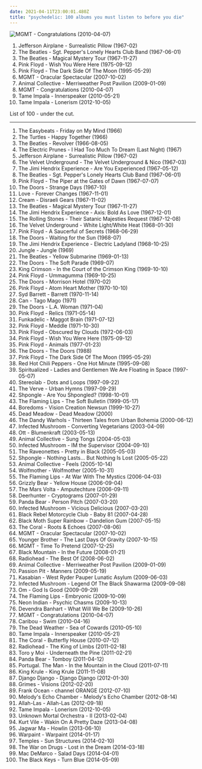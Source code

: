 ```yaml
---
date: 2021-04-11T23:00:01.480Z
title: "psychedelic: 100 albums you must listen to before you die"
---
```

![MGMT - Congratulations (2010-04-07)](https://img.discogs.com/cfc9e7fd50d7c9c08931869b95f6849a01d0635d/images/spacer.gif "MGMT - Congratulations (2010-04-07)")
<ol class="albums">
<li data-cover="https://img.discogs.com/WXNRYJfkH8pJeCAsM8U-pMloOs0=/fit-in/600x600/filters:strip_icc():format(jpeg):mode_rgb():quality(90)/discogs-images/R-12550185-1537442499-1106.jpeg.jpg" data-tags="psychedelic rock, 60s, classic rock, psychedelic" role="button">Jefferson Airplane - Surrealistic Pillow (1967-02)</li>
<li data-cover="http://coverartarchive.org/release/44b7cab1-0ce1-404e-9089-b458eb3fa530/1229779722-500.jpg" data-tags="classic rock, 60s, psychedelic" role="button">The Beatles - Sgt. Pepper's Lonely Hearts Club Band (1967-06-01)</li>
<li data-cover="http://coverartarchive.org/release/49094ab4-5eea-4535-a354-f8504e4a6c13/2703436826-500.jpg" data-tags="psychedelic, 60s, classic rock, rock" role="button">The Beatles - Magical Mystery Tour (1967-11-27)</li>
<li data-cover="http://coverartarchive.org/release/a2f73eb8-eee6-3588-8909-9046058a468e/18848883141-500.jpg" data-tags="progressive rock" role="button">Pink Floyd - Wish You Were Here (1975-09-12)</li>
<li data-cover="http://coverartarchive.org/release/24ce2ec1-7b23-32f8-a92c-c576e054159b/16049538493-500.jpg" data-tags="progressive rock" role="button">Pink Floyd - The Dark Side Of The Moon (1995-05-29)</li>
<li data-cover="http://coverartarchive.org/release/683fd794-f6e2-3c6d-9b46-b392e4ae5047/24085861268-500.jpg" data-tags="indie, electronic" role="button">MGMT - Oracular Spectacular (2007-10-02)</li>
<li data-cover="http://coverartarchive.org/release/1e21a9c3-d787-3348-accf-3af583ef43f6/5762515522-500.jpg" data-tags="psychedelic pop" role="button">Animal Collective - Merriweather Post Pavilion (2009-01-09)</li>
<li data-cover="https://img.discogs.com/cfc9e7fd50d7c9c08931869b95f6849a01d0635d/images/spacer.gif" data-tags="psychedelic, electronic, indie" role="button">MGMT - Congratulations (2010-04-07)</li>
<li data-cover="http://coverartarchive.org/release/0b18bdeb-8382-4b8f-94a3-b43e3e7ec6a4/5815015266-500.jpg" data-tags="psychedelic, psychedelic rock" role="button">Tame Impala - Innerspeaker (2010-05-21)</li>
<li data-cover="http://coverartarchive.org/release/b26d476f-6f9d-47e1-9c12-7651823e5b9b/2701693497-500.jpg" data-tags="psychedelic rock" role="button">Tame Impala - Lonerism (2012-10-05)</li>
</ol>
List of 100 - under the cut.
<!-- more -->

_________________

<ol class="albums">
<li data-cover="https://img.discogs.com/MG4zQYJohrZLveLfzk8f7C0DvGA=/fit-in/600x596/filters:strip_icc():format(jpeg):mode_rgb():quality(90)/discogs-images/R-5891387-1549371617-9485.jpeg.jpg" data-tags="classic rock, 60s, psychedelic, oldies, beat" role="button">
The Easybeats - Friday on My Mind (1966)
</li>
<li data-cover="https://img.discogs.com/6g0xy7yhHTeuYHck3I3MiNvQPFk=/fit-in/583x581/filters:strip_icc():format(jpeg):mode_rgb():quality(90)/discogs-images/R-4600555-1574748843-2249.jpeg.jpg" data-tags="60s, classic rock" role="button">
The Turtles - Happy Together (1966)
</li>
<li data-cover="http://coverartarchive.org/release/c7f648e2-9c6d-32df-b5ee-ccab3e696a51/16250684845-500.jpg" data-tags="classic rock, 60s, rock" role="button">
The Beatles - Revolver (1966-08-05)
</li>
<li data-cover="http://coverartarchive.org/release/6d970594-6fa5-48ea-8eab-f0a9500047db/23090516941-500.jpg" data-tags="psychedelic" role="button">
The Electric Prunes - I Had Too Much To Dream (Last Night) (1967)
</li>
<li data-cover="https://img.discogs.com/WXNRYJfkH8pJeCAsM8U-pMloOs0=/fit-in/600x600/filters:strip_icc():format(jpeg):mode_rgb():quality(90)/discogs-images/R-12550185-1537442499-1106.jpeg.jpg" data-tags="psychedelic rock, 60s, classic rock, psychedelic" role="button">
Jefferson Airplane - Surrealistic Pillow (1967-02)
</li>
<li data-cover="http://coverartarchive.org/release/e2820d3f-bf0f-440f-b327-0a9c32e280d8/11733996765-500.jpg" data-tags="60s, rock, classic rock" role="button">
The Velvet Underground - The Velvet Underground & Nico (1967-03)
</li>
<li data-cover="https://img.discogs.com/Vu4jQjQNYVfIU-IOManIkLcna3U=/fit-in/600x596/filters:strip_icc():format(jpeg):mode_rgb():quality(90)/discogs-images/R-2018049-1510345968-8926.jpeg.jpg" data-tags="psychedelic rock, classic rock, rock" role="button">
The Jimi Hendrix Experience - Are You Experienced (1967-05-12)
</li>
<li data-cover="http://coverartarchive.org/release/44b7cab1-0ce1-404e-9089-b458eb3fa530/1229779722-500.jpg" data-tags="classic rock, 60s, psychedelic" role="button">
The Beatles - Sgt. Pepper's Lonely Hearts Club Band (1967-06-01)
</li>
<li data-cover="https://img.discogs.com/N-POZvhiJDjoIAmJFs3zunAdVxc=/fit-in/600x599/filters:strip_icc():format(jpeg):mode_rgb():quality(90)/discogs-images/R-2436741-1448794563-6047.jpeg.jpg" data-tags="psychedelic rock, psychedelic" role="button">
Pink Floyd - The Piper at the Gates of Dawn (1967-07-07)
</li>
<li data-cover="http://coverartarchive.org/release/64026228-12c3-4532-b220-4da206ce02bd/1920531008-500.jpg" data-tags="psychedelic rock" role="button">
The Doors - Strange Days (1967-10)
</li>
<li data-cover="http://coverartarchive.org/release/d734f1d2-e3de-347b-b2c0-6bb92efe8c79/5949145621-500.jpg" data-tags="psychedelic, psychedelic rock, 60s" role="button">
Love - Forever Changes (1967-11-01)
</li>
<li data-cover="https://img.discogs.com/JsopqGSweccxL0U-dy5xFQ73d-Q=/fit-in/461x600/filters:strip_icc():format(jpeg):mode_rgb():quality(90)/discogs-images/R-4486102-1366259991-5187.jpeg.jpg" data-tags="blues rock, classic rock, 60s" role="button">
Cream - Disraeli Gears (1967-11-02)
</li>
<li data-cover="http://coverartarchive.org/release/49094ab4-5eea-4535-a354-f8504e4a6c13/2703436826-500.jpg" data-tags="psychedelic, 60s, classic rock, rock" role="button">
The Beatles - Magical Mystery Tour (1967-11-27)
</li>
<li data-cover="http://coverartarchive.org/release/a2662ae2-f06b-3cdd-892f-596646c03558/4119591705-500.jpg" data-tags="psychedelic, rock, psychedelic rock, classic rock" role="button">
The Jimi Hendrix Experience - Axis: Bold As Love (1967-12-01)
</li>
<li data-cover="https://img.discogs.com/k-o5sSl2CWfkoKOySGdNMJSNf_E=/fit-in/600x859/filters:strip_icc():format(jpeg):mode_rgb():quality(90)/discogs-images/R-10670506-1503162033-3953.jpeg.jpg" data-tags="psychedelic" role="button">
The Rolling Stones - Their Satanic Majesties Request (1967-12-08)
</li>
<li data-cover="http://coverartarchive.org/release/cad3294a-3ea9-3e0e-a426-fe9862571e34/15465460977-500.jpg" data-tags="proto-punk, 60s, rock, noise rock" role="button">
The Velvet Underground - White Light/White Heat (1968-01-30)
</li>
<li data-cover="http://coverartarchive.org/release/164516d8-4fcf-3191-86cf-afcbf27eb055/5898666587-500.jpg" data-tags="psychedelic rock, psychedelic, progressive rock" role="button">
Pink Floyd - A Saucerful of Secrets (1968-06-29)
</li>
<li data-cover="http://coverartarchive.org/release/cffaf406-bc87-4633-9d99-cea7d6106bf6/2987749144-500.jpg" data-tags="psychedelic rock, classic rock" role="button">
The Doors - Waiting for the Sun (1968-07)
</li>
<li data-cover="https://img.discogs.com/7Gx_UZPGl_XLXQ-gUknH5025N_Q=/fit-in/600x594/filters:strip_icc():format(jpeg):mode_rgb():quality(90)/discogs-images/R-772821-1258482067.jpeg.jpg" data-tags="60s, psychedelic rock, classic rock, rock" role="button">
The Jimi Hendrix Experience - Electric Ladyland (1968-10-25)
</li>
<li data-cover="http://coverartarchive.org/release/8d7018ec-2064-49e4-9dbe-2982f753ec20/9129871365-500.jpg" data-tags="soul, uk" role="button">
Jungle - Jungle (1969)
</li>
<li data-cover="https://img.discogs.com/Z7CWHAcUvNh2EIwSCAo56cRf12s=/fit-in/460x414/filters:strip_icc():format(jpeg):mode_rgb():quality(90)/discogs-images/R-7767118-1448345509-9572.jpeg.jpg" data-tags="rock, 60s" role="button">
The Beatles - Yellow Submarine (1969-01-13)
</li>
<li data-cover="http://coverartarchive.org/release/c29d7552-b5df-42b8-aae7-03d1e250cb3a/2987858774-500.jpg" data-tags="psychedelic rock, 60s" role="button">
The Doors - The Soft Parade (1969-07)
</li>
<li data-cover="https://img.discogs.com/2XB2Zi6X6y9GAL_b399rTFYIta4=/fit-in/600x738/filters:strip_icc():format(jpeg):mode_rgb():quality(90)/discogs-images/R-8744584-1494946548-1401.jpeg.jpg" data-tags="progressive rock" role="button">
King Crimson - In the Court of the Crimson King (1969-10-10)
</li>
<li data-cover="http://coverartarchive.org/release/53e9678a-90dd-3c32-8d28-1584b612f95f/9839280602-500.jpg" data-tags="psychedelic rock, progressive rock" role="button">
Pink Floyd - Ummagumma (1969-10-25)
</li>
<li data-cover="http://coverartarchive.org/release/bc92d940-c04c-4f71-8f3c-0c85fceda187/5918784034-500.jpg" data-tags="psychedelic rock, classic rock" role="button">
The Doors - Morrison Hotel (1970-02)
</li>
<li data-cover="http://coverartarchive.org/release/99bb4f7c-753f-34bf-bf10-71ce81a7db3e/14225359048-500.jpg" data-tags="progressive rock" role="button">
Pink Floyd - Atom Heart Mother (1970-10-10)
</li>
<li data-cover="https://img.discogs.com/xDHGJbZjULblPfKijXfSfYSwsoI=/fit-in/500x500/filters:strip_icc():format(jpeg):mode_rgb():quality(90)/discogs-images/R-670615-1228830557.jpeg.jpg" data-tags="psychedelic, psychedelic rock" role="button">
Syd Barrett - Barrett (1970-11-14)
</li>
<li data-cover="http://coverartarchive.org/release/c2d5e8d7-11e7-44db-bcb6-6c255a750c22/15593016402-500.jpg" data-tags="krautrock" role="button">
Can - Tago Mago (1971)
</li>
<li data-cover="http://coverartarchive.org/release/e68f23df-61e3-4264-bfc3-17ac3a6f856b/5132812481-500.jpg" data-tags="classic rock, psychedelic rock" role="button">
The Doors - L.A. Woman (1971-04)
</li>
<li data-cover="http://coverartarchive.org/release/24dd5402-4f63-3648-bcd2-edcb91896d6c/14265700473-500.jpg" data-tags="psychedelic rock, psychedelic, pink floyd" role="button">
Pink Floyd - Relics (1971-05-14)
</li>
<li data-cover="http://coverartarchive.org/release/e0424f4b-0be7-4bae-b163-3f6b63723c41/22562008725-500.jpg" data-tags="funk" role="button">
Funkadelic - Maggot Brain (1971-07-12)
</li>
<li data-cover="http://coverartarchive.org/release/7acaa9ab-048c-3c82-8623-ea9b777137ac/2550522708-500.jpg" data-tags="progressive rock" role="button">
Pink Floyd - Meddle (1971-10-30)
</li>
<li data-cover="https://img.discogs.com/zc3ziFn38yiirxhkQ69ag_DjLe0=/fit-in/600x600/filters:strip_icc():format(jpeg):mode_rgb():quality(90)/discogs-images/R-643604-1280147837.jpeg.jpg" data-tags="progressive rock" role="button">
Pink Floyd - Obscured by Clouds (1972-06-03)
</li>
<li data-cover="http://coverartarchive.org/release/a2f73eb8-eee6-3588-8909-9046058a468e/18848883141-500.jpg" data-tags="progressive rock" role="button">
Pink Floyd - Wish You Were Here (1975-09-12)
</li>
<li data-cover="http://coverartarchive.org/release/32f76eef-5004-3e80-bdf8-912298896134/14402610216-500.jpg" data-tags="progressive rock" role="button">
Pink Floyd - Animals (1977-01-23)
</li>
<li data-cover="https://img.discogs.com/fISgBv4TlgKJwY1Pfk-pc0r2LxA=/fit-in/600x595/filters:strip_icc():format(jpeg):mode_rgb():quality(90)/discogs-images/R-496480-1380477165-9855.jpeg.jpg" data-tags="psychedelic rock, classic rock, 60s" role="button">
The Doors - The Doors (1988)
</li>
<li data-cover="http://coverartarchive.org/release/24ce2ec1-7b23-32f8-a92c-c576e054159b/16049538493-500.jpg" data-tags="progressive rock" role="button">
Pink Floyd - The Dark Side Of The Moon (1995-05-29)
</li>
<li data-cover="https://img.discogs.com/31gR0JrjT4wpFgCD7pf2u1N2FGE=/fit-in/600x600/filters:strip_icc():format(jpeg):mode_rgb():quality(90)/discogs-images/R-6757360-1425997407-7575.jpeg.jpg" data-tags="alternative rock, rock, 90s" role="button">
Red Hot Chili Peppers - One Hot Minute (1995-09-08)
</li>
<li data-cover="http://coverartarchive.org/release/a74bf5c1-7a8d-302b-9fe0-de4cd596a3e7/19716414556-500.jpg" data-tags="space rock" role="button">
Spiritualized - Ladies and Gentlemen We Are Floating in Space (1997-05-07)
</li>
<li data-cover="http://coverartarchive.org/release/ac08220a-ca91-3c93-b31b-b231270773af/11622727078-500.jpg" data-tags="lounge, electronic, post-rock" role="button">
Stereolab - Dots and Loops (1997-09-22)
</li>
<li data-cover="http://coverartarchive.org/release/87c8acad-c20b-35c9-b9cc-26008b429346/2003833223-500.jpg" data-tags="britpop" role="button">
The Verve - Urban Hymns (1997-09-29)
</li>
<li data-cover="http://coverartarchive.org/release/5cfd4082-fb5e-4629-b734-4d2a7b62542c/2572934147-500.jpg" data-tags="psychedelic" role="button">
Shpongle - Are You Shpongled? (1998-10-01)
</li>
<li data-cover="http://coverartarchive.org/release/58e26176-9898-4a7e-837f-fcb221f1dfc1/21047497043-500.jpg" data-tags="indie, 90s, alternative, rock" role="button">
The Flaming Lips - The Soft Bulletin (1999-05-17)
</li>
<li data-cover="http://coverartarchive.org/release/413e60c9-6de0-4a1c-a1fb-e37655bfc1d2/7022558425-500.jpg" data-tags="psychedelic" role="button">
Boredoms - Vision Creation Newsun (1999-10-27)
</li>
<li data-cover="http://coverartarchive.org/release/24dacf69-5e1a-4b39-807c-99a31a79fbe5/7409904023-500.jpg" data-tags="psychedelic, stoner rock" role="button">
Dead Meadow - Dead Meadow (2000)
</li>
<li data-cover="http://coverartarchive.org/release/a054c044-6da4-4822-a5a6-22549923d329/10078241639-500.jpg" data-tags="indie, rock" role="button">
The Dandy Warhols - Thirteen Tales from Urban Bohemia (2000-06-12)
</li>
<li data-cover="https://img.discogs.com/G_lQGAvP2uMhUYgKP2sny3aAodE=/fit-in/600x596/filters:strip_icc():format(jpeg):mode_rgb():quality(90)/discogs-images/R-1019236-1464300306-9378.jpeg.jpg" data-tags="electronic, psytrance" role="button">
Infected Mushroom - Converting Vegetarians (2003-04-09)
</li>
<li data-cover="http://coverartarchive.org/release/99e39642-cae5-4061-9800-751108bc650b/6477557415-500.jpg" data-tags="dub, ambient" role="button">
Ott - Blumenkraft (2003-05-13)
</li>
<li data-cover="https://img.discogs.com/LxqTF7K3WEFBZ473ePXhsZJMETU=/fit-in/600x376/filters:strip_icc():format(jpeg):mode_rgb():quality(90)/discogs-images/R-4949202-1591655609-3083.jpeg.jpg" data-tags="experimental, freak folk" role="button">
Animal Collective - Sung Tongs (2004-05-03)
</li>
<li data-cover="http://coverartarchive.org/release/e5fe454e-6a3c-3b82-b3af-99f638fb4e3c/11150293974-500.jpg" data-tags="trance, psytrance, electronic" role="button">
Infected Mushroom - IM the Supervisor (2004-09-10)
</li>
<li data-cover="https://img.discogs.com/SOwiG1fbycNz_GIFEwPEN_HSeQ4=/fit-in/350x348/filters:strip_icc():format(jpeg):mode_rgb():quality(90)/discogs-images/R-459924-1116599390.jpg.jpg" data-tags="rock" role="button">
The Raveonettes - Pretty in Black (2005-05-03)
</li>
<li data-cover="http://coverartarchive.org/release/1f333f1e-e33d-4271-bb7a-9f0dcf7c4988/3697544961-500.jpg" data-tags="psychedelic" role="button">
Shpongle - Nothing Lasts... But Nothing Is Lost (2005-05-22)
</li>
<li data-cover="http://coverartarchive.org/release/f5d8fc0b-f20d-3e74-85ae-b9e124bf8d25/20324224572-500.jpg" data-tags="experimental, indie" role="button">
Animal Collective - Feels (2005-10-14)
</li>
<li data-cover="http://coverartarchive.org/release/9bd9d999-77e0-48ce-bce9-6096123ffb72/4819622540-500.jpg" data-tags="rock, hard rock" role="button">
Wolfmother - Wolfmother (2005-10-31)
</li>
<li data-cover="http://coverartarchive.org/release/a696f78f-0469-3b12-8190-78499c63eba0/25425221634-500.jpg" data-tags="indie, 00s" role="button">
The Flaming Lips - At War With The Mystics (2006-04-03)
</li>
<li data-cover="http://coverartarchive.org/release/e3e77ecb-7d18-3a9a-8c1a-251ebdb150c1/8130435236-500.jpg" data-tags="warp, indie folk, indie" role="button">
Grizzly Bear - Yellow House (2006-09-04)
</li>
<li data-cover="https://via.placeholder.com/450" data-tags="progressive rock" role="button">
The Mars Volta - Amputechture (2006-09-11)
</li>
<li data-cover="http://coverartarchive.org/release/b3aa7af7-abd0-4a63-b6b8-ea0a80355e1a/3472387381-500.jpg" data-tags="psychedelic, indie rock" role="button">
Deerhunter - Cryptograms (2007-01-29)
</li>
<li data-cover="http://coverartarchive.org/release/d40165ac-a2c9-4ab7-9844-b643106a5a9b/13817952025-500.jpg" data-tags="experimental, indie" role="button">
Panda Bear - Person Pitch (2007-03-20)
</li>
<li data-cover="http://coverartarchive.org/release/ded7ac3b-4a17-36a2-8fc5-4a878d229f35/1353184902-500.jpg" data-tags="psytrance, electronic" role="button">
Infected Mushroom - Vicious Delicious (2007-03-20)
</li>
<li data-cover="https://img.discogs.com/cfc9e7fd50d7c9c08931869b95f6849a01d0635d/images/spacer.gif" data-tags="indie, rock, indie rock" role="button">
Black Rebel Motorcycle Club - Baby 81 (2007-04-28)
</li>
<li data-cover="http://coverartarchive.org/release/bbdb139d-13c8-4327-914e-8ada7bf09b17/27880110565-500.jpg" data-tags="psychedelic" role="button">
Black Moth Super Rainbow - Dandelion Gum (2007-05-15)
</li>
<li data-cover="https://img.discogs.com/2ExnGEjeUEEYZKhhuLWor1GmAiY=/fit-in/600x600/filters:strip_icc():format(jpeg):mode_rgb():quality(90)/discogs-images/R-1161018-1524010777-1954.jpeg.jpg" data-tags="indie, alternative, psychedelic" role="button">
The Coral - Roots & Echoes (2007-08-06)
</li>
<li data-cover="http://coverartarchive.org/release/683fd794-f6e2-3c6d-9b46-b392e4ae5047/24085861268-500.jpg" data-tags="indie, electronic" role="button">
MGMT - Oracular Spectacular (2007-10-02)
</li>
<li data-cover="http://coverartarchive.org/release/913fd1ba-4f98-47b9-8e58-a495066f94c2/10298509218-500.jpg" data-tags="psychedelic, chillout" role="button">
Younger Brother - The Last Days Of Gravity (2007-10-15)
</li>
<li data-cover="https://img.discogs.com/8OFhniN6H9plwoICLAB9NzXQYHY=/fit-in/500x509/filters:strip_icc():format(jpeg):mode_rgb():quality(90)/discogs-images/R-1269113-1386674652-1391.jpeg.jpg" data-tags="electronic, indietronica" role="button">
MGMT - Time To Pretend (2007-12-25)
</li>
<li data-cover="http://coverartarchive.org/release/48b36c2e-6cbe-492c-bb8c-0a80ddbf3cbe/25351184261-500.jpg" data-tags="psychedelic, rock" role="button">
Black Mountain - In the Future (2008-01-21)
</li>
<li data-cover="http://coverartarchive.org/release/af8722d8-6248-4b9c-9d30-2183eafa2ed9/7955669731-500.jpg" data-tags="rock, alternative, alternative rock, indie" role="button">
Radiohead - The Best Of (2008-06-02)
</li>
<li data-cover="http://coverartarchive.org/release/1e21a9c3-d787-3348-accf-3af583ef43f6/5762515522-500.jpg" data-tags="psychedelic pop" role="button">
Animal Collective - Merriweather Post Pavilion (2009-01-09)
</li>
<li data-cover="http://coverartarchive.org/release/830e2a21-1e76-40ad-a4a5-9a1b12d656ff/11102770324-500.jpg" data-tags="electronic, indie pop, indie" role="button">
Passion Pit - Manners (2009-05-19)
</li>
<li data-cover="http://coverartarchive.org/release/9abf8864-0a0e-4b3b-b560-e950aa8ec9d9/12242454111-500.jpg" data-tags="indie, alternative rock, indie rock, british" role="button">
Kasabian - West Ryder Pauper Lunatic Asylum (2009-06-03)
</li>
<li data-cover="http://coverartarchive.org/release/7e734f4f-3215-3153-8fa7-376cf8a8172e/8562147990-500.jpg" data-tags="electronic, psytrance, psychedelic" role="button">
Infected Mushroom - Legend Of The Black Shawarma (2009-09-08)
</li>
<li data-cover="http://coverartarchive.org/release/4d62e8fb-5371-33b0-aac7-c5ab0d956329/11089715437-500.jpg" data-tags="stoner rock, psychedelic, stoner metal" role="button">
Om - God Is Good (2009-09-29)
</li>
<li data-cover="https://img.discogs.com/mXU3qnTtVCSDOHUgRIyj8XjI4mE=/fit-in/592x600/filters:strip_icc():format(jpeg):mode_rgb():quality(90)/discogs-images/R-5395634-1392309898-3190.jpeg.jpg" data-tags="psychedelic" role="button">
The Flaming Lips - Embryonic (2009-10-09)
</li>
<li data-cover="http://coverartarchive.org/release/84878622-883d-4ca0-ab2f-3f8002d2f214/12086273623-500.jpg" data-tags="electronic" role="button">
Neon Indian - Psychic Chasms (2009-10-13)
</li>
<li data-cover="http://coverartarchive.org/release/de40b4a2-15d6-401b-a3e8-59086b158949/3149192071-500.jpg" data-tags="folk" role="button">
Devendra Banhart - What Will We Be (2009-10-26)
</li>
<li data-cover="https://img.discogs.com/cfc9e7fd50d7c9c08931869b95f6849a01d0635d/images/spacer.gif" data-tags="psychedelic, electronic, indie" role="button">
MGMT - Congratulations (2010-04-07)
</li>
<li data-cover="http://coverartarchive.org/release/0c727a84-e19b-3217-b47c-2228c786d46a/4293703012-500.jpg" data-tags="electronic" role="button">
Caribou - Swim (2010-04-16)
</li>
<li data-cover="https://img.discogs.com/HoZf6cV2xCWO7qKeok3yhsITTFQ=/fit-in/600x595/filters:strip_icc():format(jpeg):mode_rgb():quality(90)/discogs-images/R-2286337-1274535311.jpeg.jpg" data-tags="garage rock" role="button">
The Dead Weather - Sea of Cowards (2010-05-10)
</li>
<li data-cover="http://coverartarchive.org/release/0b18bdeb-8382-4b8f-94a3-b43e3e7ec6a4/5815015266-500.jpg" data-tags="psychedelic, psychedelic rock" role="button">
Tame Impala - Innerspeaker (2010-05-21)
</li>
<li data-cover="https://img.discogs.com/fk5BiJ91Z_K3T0C7SNktSmqB6mc=/fit-in/500x503/filters:strip_icc():format(jpeg):mode_rgb():quality(90)/discogs-images/R-3610607-1337281517-5573.jpeg.jpg" data-tags="indie rock, psychedelic" role="button">
The Coral - Butterfly House (2010-07-12)
</li>
<li data-cover="http://coverartarchive.org/release/5c545925-f48c-3d5b-b448-23a25f9ec048/5554295701-500.jpg" data-tags="electronic, experimental, alternative" role="button">
Radiohead - The King of Limbs (2011-02-18)
</li>
<li data-cover="http://coverartarchive.org/release/03b381ba-f859-3da0-873c-e359c56f25dd/12929911749-500.jpg" data-tags="indie pop, psychedelic" role="button">
Toro y Moi - Underneath the Pine (2011-02-21)
</li>
<li data-cover="http://coverartarchive.org/release/8d5b56e7-7412-4724-9407-039e64ecd014/13800964524-500.jpg" data-tags="indie, experimental, experimental rock, paw tracks" role="button">
Panda Bear - Tomboy (2011-04-12)
</li>
<li data-cover="http://coverartarchive.org/release/6685b742-d51c-44e8-aaf9-795f82968949/24693850094-500.jpg" data-tags="indie rock, psychedelic rock" role="button">
Portugal. The Man - In the Mountain in the Cloud (2011-07-11)
</li>
<li data-cover="http://coverartarchive.org/release/1d204cfd-89ec-4766-9d58-6c9a03c01166/21267907257-500.jpg" data-tags="chillout, experimental, dub, blues, psychedelic" role="button">
King Krule - King Krule (2011-11-08)
</li>
<li data-cover="http://coverartarchive.org/release/ecfddb21-48c1-44b3-8918-365403b6459a/1802907186-500.jpg" data-tags="indie pop, indie rock, indietronica" role="button">
Django Django - Django Django (2012-01-30)
</li>
<li data-cover="http://coverartarchive.org/release/e2541a4f-c91e-412e-837b-ce63cc8ea960/5391811873-500.jpg" data-tags="dream pop" role="button">
Grimes - Visions (2012-02-20)
</li>
<li data-cover="https://img.discogs.com/BTjf4G0FRR-nttzUiJEeYa1ZkcA=/fit-in/600x600/filters:strip_icc():format(jpeg):mode_rgb():quality(90)/discogs-images/R-14470275-1575194734-3163.jpeg.jpg" data-tags="soul, rnb" role="button">
Frank Ocean - channel ORANGE (2012-07-10)
</li>
<li data-cover="http://coverartarchive.org/release/39deca84-8a11-41fa-af0f-31f09f3e87d1/14769259398-500.jpg" data-tags="dream pop" role="button">
Melody's Echo Chamber - Melody's Echo Chamber (2012-08-14)
</li>
<li data-cover="http://coverartarchive.org/release/bad4c9ec-4bcb-42a2-bdbf-b47888550ecb/18832505655-500.jpg" data-tags="psychedelic, garage rock, garage, debut album" role="button">
Allah-Las - Allah-Las (2012-09-18)
</li>
<li data-cover="http://coverartarchive.org/release/b26d476f-6f9d-47e1-9c12-7651823e5b9b/2701693497-500.jpg" data-tags="psychedelic rock" role="button">
Tame Impala - Lonerism (2012-10-05)
</li>
<li data-cover="http://coverartarchive.org/release/c6f44f26-f8ec-4c0b-a4ba-b4211cb95f26/13489057096-500.jpg" data-tags="indie rock" role="button">
Unknown Mortal Orchestra - II (2013-02-04)
</li>
<li data-cover="http://coverartarchive.org/release/b62e3ec7-d6bb-43c6-8eb8-30d958d109d0/3846880817-500.jpg" data-tags="indie rock, indie, lo-fi, vinyl, matador records" role="button">
Kurt Vile - Wakin On A Pretty Daze (2013-04-08)
</li>
<li data-cover="https://img.discogs.com/pr4P-Lu0VVSTmWZVoBfCXU3P7Uk=/fit-in/300x300/filters:strip_icc():format(jpeg):mode_rgb():quality(90)/discogs-images/R-4651028-1371094078-3852.jpeg.jpg" data-tags="indie, psychedelic pop" role="button">
Jagwar Ma - Howlin (2013-06-10)
</li>
<li data-cover="http://coverartarchive.org/release/cbe0a818-aac1-45b4-9ca5-8f19d5666273/5966164242-500.jpg" data-tags="indie, dream pop, trip-hop, shoegaze, psychedelic rock, neo-psychedelia" role="button">
Warpaint - Warpaint (2014-01-17)
</li>
<li data-cover="https://img.discogs.com/YAS04OWsw-IG8OWuIXo_GLtbg58=/fit-in/600x539/filters:strip_icc():format(jpeg):mode_rgb():quality(90)/discogs-images/R-5339842-1392126266-8540.jpeg.jpg" data-tags="psychedelic rock" role="button">
Temples - Sun Structures (2014-02-10)
</li>
<li data-cover="http://coverartarchive.org/release/c38765cc-bafe-48ff-9a78-26f6d816a46b/6695925091-500.jpg" data-tags="indie rock, rock" role="button">
The War on Drugs - Lost in the Dream (2014-03-18)
</li>
<li data-cover="http://coverartarchive.org/release/7e535de9-a3b3-423e-8edf-c200e8713c77/7135267762-500.jpg" data-tags="indie rock, jangle pop, indie" role="button">
Mac DeMarco - Salad Days (2014-04-01)
</li>
<li data-cover="http://coverartarchive.org/release/5bde1d21-eff2-4a6a-8e50-de9fd2051520/9200442958-500.jpg" data-tags="blues rock, rock, indie rock" role="button">
The Black Keys - Turn Blue (2014-05-09)
</li>
</ol>